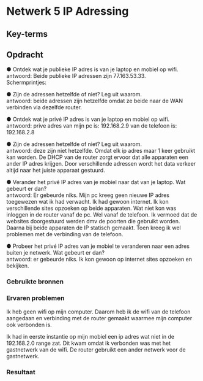 # Netwerk 5 IP Adressing


## Key-terms
 


## Opdracht
●	Ontdek wat je publieke IP adres is van je laptop en mobiel op wifi.    
antwoord: Beide publieke IP adressen zijn 77.163.53.33.   
Schermprintjes:  



●	Zijn de adressen hetzelfde of niet? Leg uit waarom.    
antwoord: beide adressen zijn hetzelfde omdat ze beide naar de WAN verbinden via dezelfde router. 

●	Ontdek wat je privé IP adres is van je laptop en mobiel op wifi.    
antwoord: prive adres van mijn pc is: 192.168.2.9 van de telefoon is: 192.168.2.8

●	Zijn de adressen hetzelfde of niet? Leg uit waarom.    
antwoord: deze zijn niet hetzelfde. Omdat elk ip adres maar 1 keer gebruikt kan worden. De DHCP van de router zorgt ervoor dat alle apparaten een ander IP adres krijgen. Door verschillende adressen wordt het data verkeer altijd naar het juiste apparaat gestuurd. 

●	Verander het privé IP adres van je mobiel naar dat van je laptop. Wat gebeurt er dan?   
antwoord: Er gebeurde niks. Mijn pc kreeg geen nieuwe IP adres toegewezen wat ik had verwacht. Ik had gewoon internet. Ik kon verschillende sites opzoeken op beide apparaten. Wat niet kon was inloggen in de router vanaf de pc. Wel vanaf de telefoon. Ik vermoed dat de websites doorgestuurd werden dmv de poorten die gebruikt worden. Daarna bij beide apparaten de IP statisch gemaakt. Toen kreeg ik wel problemen met de verbinding van de telefoon. 

●	Probeer het privé IP adres van je mobiel te veranderen naar een adres buiten je netwerk. Wat gebeurt er dan?    
antwoord: er gebeurde niks. Ik kon gewoon op internet sites opzoeken en bekijken. 



### Gebruikte bronnen


### Ervaren problemen
Ik heb geen wifi op mijn computer. Daarom heb ik de wifi van de telefoon aangedaan en verbinding met de router gemaakt waarmee mijn computer ook verbonden is. 

Ik had in eerste instantie op mijn mobiel een ip adres wat niet in de 192.168.2.0 range zat. Dit kwam omdat ik verbonden was met het gastnetwerk van de wifi. De router gebruikt een ander netwerk voor de gastnetwerk. 

### Resultaat
